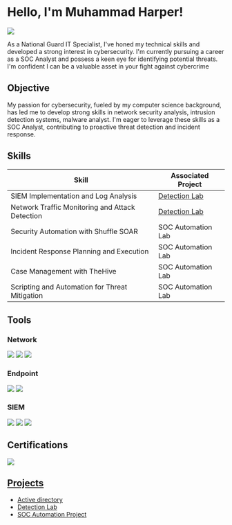 # Hello, I'm Muhammad Harper!
<a href="https://www.linkedin.com/in/muhammad-harper-56721a186/"><img src="https://img.shields.io/badge/-LinkedIn-0072b1?&style=for-the-badge&logo=linkedin&logoColor=white" /></a>



As a National Guard IT Specialist, I've honed my technical skills and developed a strong interest in cybersecurity. I'm currently pursuing a career as a SOC Analyst and possess a keen eye for identifying potential threats. I'm confident I can be a valuable asset in your fight against cybercrime


## Objective
My passion for cybersecurity, fueled by my computer science background, has led me to develop strong skills in network security analysis, intrusion detection systems, malware analyst. I'm eager to leverage these skills as a SOC Analyst, contributing to proactive threat detection and incident response.


## Skills

| Skill                                         | Associated Project         |
|-----------------------------------------------|----------------------------|
| SIEM Implementation and Log Analysis          | <a href="https://github.com/MastermindSec/Azure-Honeynet">Detection Lab</a>|
| Network Traffic Monitoring and Attack Detection | <a href="https://google.com">Detection Lab</a>|
| Security Automation with Shuffle SOAR         | SOC Automation Lab|
| Incident Response Planning and Execution      | SOC Automation Lab|
| Case Management with TheHive                  | SOC Automation Lab|
| Scripting and Automation for Threat Mitigation | SOC Automation Lab|

## Tools


### Network
<div>
    <img src="https://img.shields.io/badge/-Wireshark-1679A7?&style=for-the-badge&logo=Wireshark&logoColor=white" />
    <img src="https://img.shields.io/badge/-Suricata-EF3B2D?&style=for-the-badge&logo=Suricata&logoColor=white" />
    <img src="https://img.shields.io/badge/-Zeek-777BB4?&style=for-the-badge&logo=Zeek&logoColor=white" />
</div>

### Endpoint
<div>
    <img src="https://img.shields.io/badge/-Microsoft_Defender_for_Endpoint-00A4EF?&style=for-the-badge&logo=Microsoft&logoColor=white" />
    <img src="https://img.shields.io/badge/-Velociraptor-4B275F?&style=for-the-badge&logo=Velociraptor&logoColor=white" />
</div>

### SIEM
<div>
    <img src="https://img.shields.io/badge/-Microsoft_Sentinel-0078D4?&style=for-the-badge&logo=Microsoft&logoColor=white" />
    <img src="https://img.shields.io/badge/-Splunk-000000?&style=for-the-badge&logo=Splunk&logoColor=white" />
    <img src="https://img.shields.io/badge/-Elastic-005571?&style=for-the-badge&logo=Elastic&logoColor=white" />
</div>

## Certifications
<div>
<a href="https://www.credly.com/badges/15e8177a-2ce6-4893-b6a5-bf5d28bb7f26/linked_in_profile"><img src="https://img.shields.io/badge/-Security%2B-FF0000?&style=for-the-badge&logo=CompTIA&logoColor=white" />
</div>

## Projects
- Active directory
- Detection Lab
- SOC Automation Project

